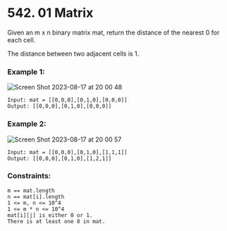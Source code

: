 # 542. 01 Matrix

Given an m x n binary matrix mat, return the distance of the nearest 0 for each cell.

The distance between two adjacent cells is 1.

 

### Example 1:
![Screen Shot 2023-08-17 at 20 00 48](https://github.com/Alisherka7/LeetCode/assets/38793933/053185e7-25bf-48fa-9fab-6165dea962fe)

```
Input: mat = [[0,0,0],[0,1,0],[0,0,0]]
Output: [[0,0,0],[0,1,0],[0,0,0]]
```
### Example 2:
![Screen Shot 2023-08-17 at 20 00 57](https://github.com/Alisherka7/LeetCode/assets/38793933/da1465c4-7183-4fbd-bc2f-da8c20e2937a)

```
Input: mat = [[0,0,0],[0,1,0],[1,1,1]]
Output: [[0,0,0],[0,1,0],[1,2,1]]
```

### Constraints:

```
m == mat.length
n == mat[i].length
1 <= m, n <= 10^4
1 <= m * n <= 10^4
mat[i][j] is either 0 or 1.
There is at least one 0 in mat.
```
